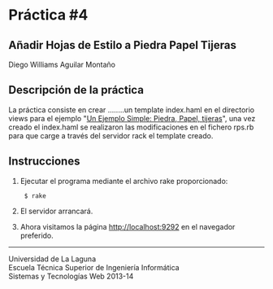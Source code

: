 Práctica #4
=========== 

Añadir Hojas de Estilo a Piedra Papel Tijeras
---------------------------------------------

Diego Williams Aguilar Montaño

Descripción de la práctica
--------------------------
La práctica consiste en crear ........un template index.haml en el directorio views para el ejemplo "[Un Ejemplo Simple: Piedra, Papel, tijeras](http://nereida.deioc.ull.es/~lpp/perlexamples/node353.html)", una vez creado el index.haml se realizaron las modificaciones en el fichero rps.rb para que carge a través del servidor rack el template creado.


Instrucciones
-------------

1. Ejecutar el programa mediante el archivo rake proporcionado:

        $ rake

2. El servidor arrancará.
3. Ahora visitamos la página [http://localhost:9292](http://localhost:9292) en el navegador preferido.  

---

Universidad de La Laguna  
Escuela Técnica Superior de Ingeniería Informática  
Sistemas y Tecnologías Web 2013-14